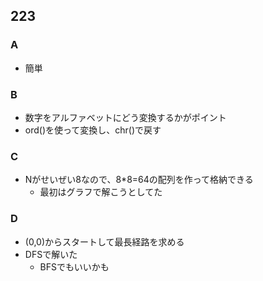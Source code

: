 ## 223
### A
- 簡単
### B
- 数字をアルファベットにどう変換するかがポイント
- ord()を使って変換し、chr()で戻す
### C
- Nがせいぜい8なので、8*8=64の配列を作って格納できる
  - 最初はグラフで解こうとしてた
### D
- (0,0)からスタートして最長経路を求める
- DFSで解いた
  - BFSでもいいかも
